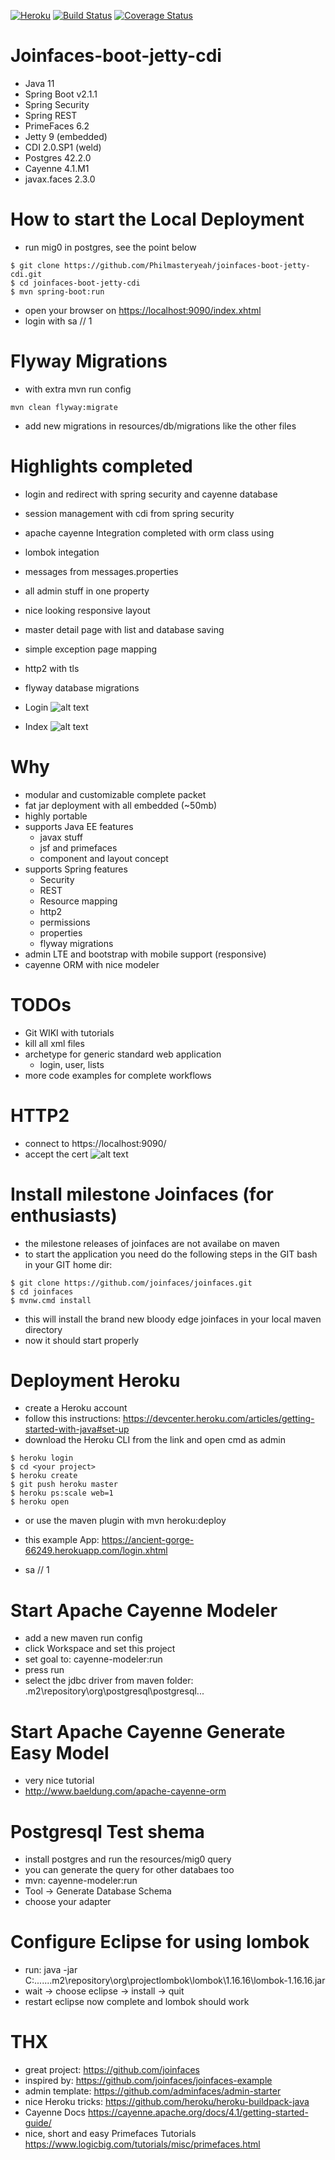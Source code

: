[![Heroku](https://heroku-badge.herokuapp.com/?app=ancient-gorge-66249)](https://ancient-gorge-66249.herokuapp.com/login.xhtml)
[![Build Status](https://travis-ci.org/Philmasteryeah/joinfaces-boot-jetty-cdi.svg?branch=master)](https://travis-ci.org/Philmasteryeah/joinfaces-boot-jetty-cdi)
[![Coverage Status](https://coveralls.io/repos/github/Philmasteryeah/joinfaces-boot-jetty-cdi/badge.svg?branch=master)](https://coveralls.io/github/Philmasteryeah/joinfaces-boot-jetty-cdi?branch=master)

 
# Joinfaces-boot-jetty-cdi
- Java 11
- Spring Boot v2.1.1
- Spring Security
- Spring REST
- PrimeFaces 6.2
- Jetty 9 (embedded)
- CDI 2.0.SP1 (weld)
- Postgres 42.2.0
- Cayenne 4.1.M1
- javax.faces 2.3.0

# How to start the Local Deployment
- run mig0 in postgres, see the point below

```
$ git clone https://github.com/Philmasteryeah/joinfaces-boot-jetty-cdi.git
$ cd joinfaces-boot-jetty-cdi
$ mvn spring-boot:run
```

- open your browser on [https://localhost:9090/index.xhtml](https://localhost:9090/index.xhtml)
- login with sa // 1 

# Flyway Migrations
- with extra mvn run config

```
mvn clean flyway:migrate
```
- add new migrations in resources/db/migrations like the other files

# Highlights completed
- login and redirect with spring security and cayenne database
- session management with cdi from spring security
- apache cayenne Integration completed with orm class using
- lombok integation
- messages from messages.properties
- all admin stuff in one property
- nice looking responsive layout
- master detail page with list and database saving
- simple exception page mapping
- http2 with tls
- flyway database migrations

- Login
![alt text](https://abload.de/img/adminloginildcy.png)

- Index
![alt text](https://abload.de/img/adminindexclihl.png)

# Why
- modular and customizable complete packet
- fat jar deployment with all embedded (~50mb)
- highly portable
- supports Java EE features
	- javax stuff
	- jsf and primefaces
	- component and layout concept
- supports Spring features
	- Security
	- REST
	- Resource mapping
	- http2
	- permissions
	- properties
	- flyway migrations
- admin LTE and bootstrap with mobile support (responsive)
- cayenne ORM with nice modeler 

# TODOs
- Git WIKI with tutorials
- kill all xml files
- archetype for generic standard web application
	- login, user, lists
- more code examples for complete workflows

# HTTP2
- connect to https://localhost:9090/
- accept the cert
![alt text](https://abload.de/img/http2f0cct.png)


# Install milestone Joinfaces (for enthusiasts)  
- the milestone releases of joinfaces are not availabe on maven
- to start the application you need do the following steps in the GIT bash in your GIT home dir:

```
$ git clone https://github.com/joinfaces/joinfaces.git
$ cd joinfaces
$ mvnw.cmd install
```

- this will install the brand new bloody edge joinfaces in your local maven directory
- now it should start properly
 
# Deployment Heroku
- create a Heroku account
- follow this instructions: https://devcenter.heroku.com/articles/getting-started-with-java#set-up
- download the Heroku CLI from the link and open cmd as admin

```
$ heroku login
$ cd <your project>
$ heroku create
$ git push heroku master 
$ heroku ps:scale web=1
$ heroku open
```

- or use the maven plugin with mvn heroku:deploy

- this example App: https://ancient-gorge-66249.herokuapp.com/login.xhtml
- sa // 1

# Start Apache Cayenne Modeler
- add a new maven run config
- click Workspace and set this project
- set goal to: cayenne-modeler:run
- press run
- select the jdbc driver from maven folder: .m2\repository\org\postgresql\postgresql\...

# Start Apache Cayenne Generate Easy Model
- very nice tutorial
- http://www.baeldung.com/apache-cayenne-orm

# Postgresql Test shema
- install postgres and run the resources/mig0 query 
- you can generate the query for other databaes too
- mvn: cayenne-modeler:run
- Tool -> Generate Database Schema
- choose your adapter

# Configure Eclipse for using lombok
- run: java -jar C:\...\...\.m2\repository\org\projectlombok\lombok\1.16.16\lombok-1.16.16.jar
- wait -> choose eclipse -> install -> quit
- restart eclipse now complete and lombok should work

# THX
- great project: https://github.com/joinfaces
- inspired by: https://github.com/joinfaces/joinfaces-example
- admin template: https://github.com/adminfaces/admin-starter
- nice Heroku tricks: https://github.com/heroku/heroku-buildpack-java
- Cayenne Docs https://cayenne.apache.org/docs/4.1/getting-started-guide/ 
- nice, short and easy Primefaces Tutorials https://www.logicbig.com/tutorials/misc/primefaces.html
